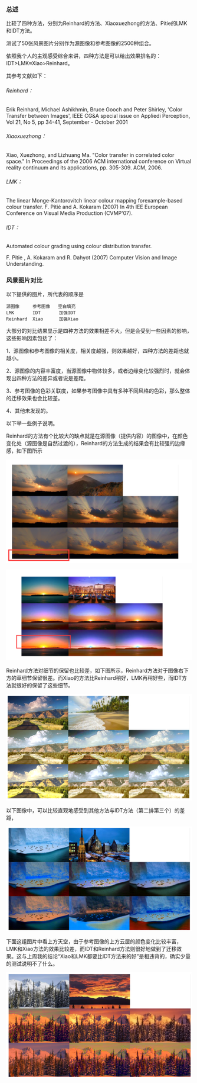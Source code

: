 ### 总述

比较了四种方法，分别为Reinhard的方法、Xiaoxuezhong的方法、Pitie的LMK和IDT方法。

测试了50张风景图片分别作为源图像和参考图像的2500种组合。

依照我个人的主观感受综合来讲，四种方法是可以给出效果排名的：IDT>LMK≈Xiao>Reinhard。

其参考文献如下：

###### Reinhard：

Erik Reinhard, Michael Ashikhmin, Bruce Gooch and Peter Shirley,  'Color Transfer between Images', IEEE CG&A special issue on Appliedi Perception, Vol 21, No 5, pp 34-41, September - October 2001

###### Xiaoxuezhong：

Xiao, Xuezhong, and Lizhuang Ma. "Color transfer in correlated color space." In Proceedings of the 2006 ACM international conference on  Virtual reality continuum and its applications, pp. 305-309. ACM, 2006.

###### LMK：

The linear Monge-Kantorovitch linear colour mapping forexample-based colour transfer.
F. Pitié and A. Kokaram (2007) In 4th IEE European Conference on Visual Media Production (CVMP'07).

###### IDT：

Automated colour grading using colour distribution transfer. 

F. Pitie , A. Kokaram and R. Dahyot (2007) Computer Vision and Image Understanding.

### 风景图片对比

以下提供的图片，所代表的顺序是

```
源图像  	参考图像   空白填充
LMK    	  IDT       加强IDT
Reinhard  Xiao		加强Xiao
```

大部分的对比结果显示是四种方法的效果相差不大，但是会受到一些因素的影响，这些影响因素包括了：

1、源图像和参考图像的相关度，相关度越强，则效果越好，四种方法的差距也就越小。

2、源图像的内容丰富度，当源图像中物体较多，或者边缘变化较强烈时，就会体现出四种方法的差异或者说是差距。

3、参考图像的色彩关联度，如果参考图像中具有多种不同风格的色彩，那么整体的迁移效果也会比较差。

4、其他未发现的。

以下举一些例子说明。

Reinhard的方法有个比较大的缺点就是在源图像（提供内容）的图像中，在颜色变化处（源图像是自然过渡的），Reinhard的方法生成的结果会有比较强的边缘感，如下图所示



<img src="1.png"  />

![](2.png)

Reinhard方法对细节的保留也比较差，如下图所示，Reinhard方法对于图像右下方的草细节保留很差。而Xiao的方法比Reinhard稍好，LMK再稍好些，而IDT方法就很好的保留了这些细节。

![](6.png)

以下图像中，可以比较直观地感受到其他方法与IDT方法（第二排第三个）的差距，

![](3.png)

下面这组图片中看上方天空，由于参考图像的上方云层的颜色变化比较丰富，LMK和Xiao方法的效果比较差，而IDT和Reinhard方法则很好地做到了迁移效果。这与上周我的结论“Xiao和LMK都要比IDT方法来的好”是相违背的，确实少量的测试说明不了什么。

![](5.png)